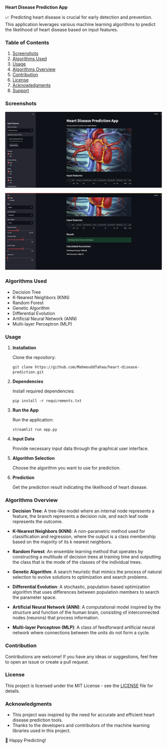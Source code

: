 **Heart Disease Prediction App**

📈 Predicting heart disease is crucial for early detection and prevention. This application leverages various machine learning algorithms to predict the likelihood of heart disease based on input features.

### Table of Contents

1. [Screenshots]()
2. [Algorithms Used](#models-used)
3. [Usage](#usage)
4. [Algorithms Overview](#algorithms-overview)
5. [Contribution](#contribution)
6. [License](#license)
7. [Acknowledgments](#acknowledgments)
8. [Support](#support)


### Screenshots
![Screenshot 1](/images/image.png)

![Screenshot 2](/images/image2.png)


### Algorithms Used

- Decision Tree
- K-Nearest Neighbors (KNN)
- Random Forest
- Genetic Algorithm
- Differential Evolution
- Artificial Neural Network (ANN)
- Multi-layer Perceptron (MLP)

### Usage

1. **Installation**

   Clone the repository:
   ```
   git clone https://github.com/MahmouddTahaa/heart-disease-prediction.git
   ```

2. **Dependencies**

   Install required dependencies:
   ```
   pip install -r requirements.txt
   ```

3. **Run the App**

   Run the application:
   ```
   streamlit run app.py
   ```

4. **Input Data**

   Provide necessary input data through the graphical user interface.

5. **Algorithm Selection**

   Choose the algorithm you want to use for prediction.

6. **Prediction**

   Get the prediction result indicating the likelihood of heart disease.

### Algorithms Overview

- **Decision Tree**: A tree-like model where an internal node represents a feature, the branch represents a decision rule, and each leaf node represents the outcome.
  
- **K-Nearest Neighbors (KNN)**: A non-parametric method used for classification and regression, where the output is a class membership based on the majority of its k nearest neighbors.
  
- **Random Forest**: An ensemble learning method that operates by constructing a multitude of decision trees at training time and outputting the class that is the mode of the classes of the individual trees.
  
- **Genetic Algorithm**: A search heuristic that mimics the process of natural selection to evolve solutions to optimization and search problems.
  
- **Differential Evolution**: A stochastic, population-based optimization algorithm that uses differences between population members to search the parameter space.
  
- **Artificial Neural Network (ANN)**: A computational model inspired by the structure and function of the human brain, consisting of interconnected nodes (neurons) that process information.
  
- **Multi-layer Perceptron (MLP)**: A class of feedforward artificial neural network where connections between the units do not form a cycle.

### Contribution

Contributions are welcome! If you have any ideas or suggestions, feel free to open an issue or create a pull request.

### License

This project is licensed under the MIT License - see the [LICENSE](LICENSE) file for details.

### Acknowledgments

- This project was inspired by the need for accurate and efficient heart disease prediction tools.
- Thanks to the developers and contributors of the machine learning libraries used in this project.

🔬 Happy Predicting!